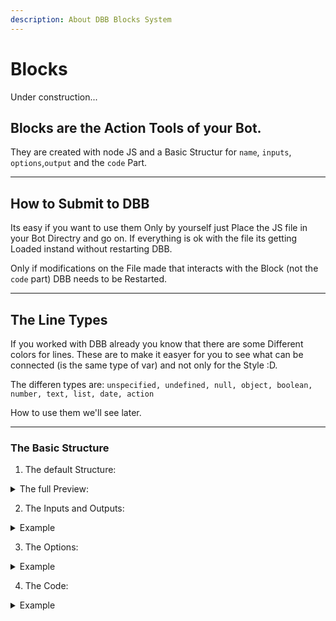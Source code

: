 ```yaml
---
description: About DBB Blocks System
---
```


# Blocks

Under construction...

## Blocks are the Action Tools of your Bot. 
They are created with node JS and a Basic Structur for `name`, `inputs`, `options`,`output` and the `code` Part.

---

## How to Submit to DBB
Its easy if you want to use them Only by yourself just Place the JS file in your Bot Directry and go on. If everything is ok with the file its getting Loaded instand without restarting DBB.

Only if modifications on the File made that interacts with the Block (not the `code` part) DBB needs to be Restarted.

---

## The Line Types

If you worked with DBB already you know that there are some Different colors for lines. These are to make it easyer for you to see what can be connected (is the same type of var) and not only for the Style :D.

The differen types are:
` unspecified, undefined, null, object, boolean, number, text, list, date, action `

How to use them we'll see later.

---

### The Basic Structure

1. The default Structure:
<details>
  <summary>The full Preview:</summary>
  
  This Structur is the Block that get Showed in DBB Ther you can Place Stuff like Name, Description, Category and more.
  Please make shure that you arent use the Same name for to Blocks!
  
  ```javascript
  module.exports = {
    name: "",

    description: "",

    category: "",

    auto_execute: true,

    inputs: [],

    options: [],

    outputs: [],
    
    code: function(cache) {
        
    }
};
  ```
  
  *Note: Gold* **loves** *to see the the brake between the Object Keys ;), Simply add them befor sending it to him.* 
</details>

2. The Inputs and Outputs:
<details>
  <summary>Example</summary>
  
  These are The Inputs and Outputs of your Block showen in DBB.
  *If you Update Something here Please Restart DBB to see it there.*
  
  ```javascript
    inputs/outputs: [
      {
            "name": "",
            "title": "",
            "description": "",
            "types": []
        }
    ]
    // types : unspecified, undefined, null, object, boolean, number, text, list, date, action
  ```  
  
  In the `name` fild gets the Name of the variable used in the code section. Please make shure that the names are Unique for the File.
  
  `title` is the Name how it shown in DBB itself.
  
  `description` is the Text that Pops up if you Hover on the Connectionpoint in DBB. Helpfull to Descripe the Types here ;).
  
  `types` is an Array of Types that can be Connected here. If you want only one Type to be Connected use `[ "yourtype" ]` if you need more use a comma seperated list inside the `[]` like this `[ "unspecified", "undefined", "null", "object" ]`.
   
   The `inputs` field is an Array of Objects. That mean you can Add as many Inputs you need by Cloning the Object and add it again. To make it valid **between** the Objects there **needs** to be a `,`. Thats for all Type of Field from Type are Array!!!
   
   <details>
      <summary>Example</summary>
      
      ```javascript
      inputs: [
        {
            "name": "action",
            "title": "Action",
            "description": "Acceptable Types: Action\n\nDescription: Executes this block.",
            "types": ["action"]
        },
        {
            "name": "value",
            "title": "Value",
            "description": "Acceptable Types: Unspecified, Undefined, Null, Object, Boolean, Number, Text, List\n\nDescription: What it actually used for.",
            "types": ["unspecified", "undefined", "null", "object", "boolean", "number", "text", "list"]
        }
      ]
      
      ...
      
      outputs: [
        {
            "name": "action",
            "title": "Action",
            "description": "Type: Action\n\nDescription: Executes blocks.",
            "types": ["action"]
        }
      ]
      ```
      
      ]
   </details>
   
</details>

3. The Options:
<details>
  <summary>Example</summary>
  
  These are the Options of your Block showen in DBB.
  *If you Update Something here Please Restart DBB to see it there.*
  
  #### Basic Options
  
  ```javascript
    options: [
      {
            "name": "",
            "title": "",
            "description": "",
            "type": ""
        }
    ]
  ```
  
  ##### The Option Types
  `type` supports `SELECT, TEXT, COLOR, NUMBER`
  
  By `type` => `COLOR` it will appere the Color-Picker to select a Color. 
  *Note: Gold loves his Color-Picker, like it to and he likes you back ;D*
  
  By `type` => `TEXT` or `NUMBER` a Field to type your Value in shows on the Block in DBB. 
  
  By `type` => `SELECT` a Dropdown Menu will be shown in DBB.
  
  If you use any other then `SELECT` you are fine with this Options Structure.
  By `SELECT` you need to add the `options` field to the `options` Object. (yea sounds wired, just go on :D ) 
  The new `options` filed is an Array of Items.
  
  ```javascript
  /** value for code => */ 0 : "Option to Select" /** <= Shown in DBB */
  ```
  
  ###### The `options` in `options` array Example:
  
  ```javascript
    options:[
      {
        "name": "",
        "title": "",
        "description": "",
        "type": "SELECT",
        "options": [
          0 : "Option to Select 1",
          1 : "Option to Select 2",
          ...
        ]
      }
    ]
  ```
  


</details>

4. The Code:
<details>
  <summary>Example</summary>
  
  The One and the only part that do something in your Bot.
  *All above is just to show it in the DBB Editor right.*
  
  For this Stuff you need some knowledge in Javascript.
  You can do mostly anything here.
  
  DBB always await the end of the Function. 
  
  
  ```javascript
    code: function(cache){
    
    }
  ```
  ##### The `cache` Object
  
  The `cache` Object includes the Information arround the Block. Without this its useless.
  *You only need it for the included funktions from **this**.*
 
  <details>
  
  <summary>Example</summary>
  
  ```javascript
  {
  "name":"join_voicechannel",
  "index":"",
  "workspace":"",
  "inputs":{},
  "outputs":{}
  }
  ```
  `name` is the Block Name itself.
  `index` is the Number of the Block (out of DBB).
  `workspace` is a Number what it mean... IDK :=).
  `inputs` is the Array of your Input lines (only the ID's of the Line gets here).
  `outputs` is an Array of your Output Lines (only the ID's too).
  
  </details>
  
  ##### The `this` Object
  
  The `this` Object includes all activ Blocks (you **don't** need this) and some usefull Functions for you.
   
  ```javascript
  // Usefull stuff for you!!
  this.GetInputValue("linename", cache);
  this.GetOptionValue("linename", cache);
  this.StoreOutputValue("value", "linename", cache);
  this.RunNextBlock("linename", cache);
  this.require("modul");
  // Just ignore anything else ;)
  ```
  
  With this functions you can get or store the Input-, Option- and Outputvalues or run the next Block. (With the right function.
  
  
  For Example here is the code Block from the Print Action.
  
  ```javascript
  code: function(cache) {
    const content = this.GetInputValue("value", cache);

    console.log(content);
    
    this.RunNextBlock("action", cache);
  }
  ```
  
  `"value"` in `this.GetInputValue()` is defined in the `inputs` part of the Block.
  
  <details>
    <summary>Input Object from Block</summary<
    
    ```javascript
    inputs: [
        {
            "name": "action",
            "title": "Action",
            "description": "Acceptable Types: Action\n\nDescription: Executes this block.",
            "types": ["action"]
        },
        {
            "name": "value",
            "title": "Value",
            "description": "Acceptable Types: Unspecified, Undefined, Null, Object, Boolean, Number, Text, List\n\nDescription: The value that you want to send to your console.",
            "types": ["unspecified", "undefined", "null", "object", "boolean", "number", "text", "list"]
        }
    ]
    ```
  </details>
  
  `"action"` in `this.RunNextBlock()` is defined in the `outputs` part of the Block.
  
  <details>
    <summary>Output Object from Block</summary<
    
    ```javascript
    outputs: [
      {
        "name": "action",
        "title": "Action",
        "description": "Type: Action\n\nDescription: Executes blocks.",
        "types": ["action"]
      }
    ]
    ```
  </details>
  
  ##### `Modul loading with this.require()`
  
  If you want to import an Module like `fs` or `path` that **aren't** downloaded **from npm**, simpley use it like anywhere else, just put it inside the `code` Field:
  
  <details>
    <summary>Example</summary<
    
    ```javascript
    code : function(cache){
      const path = require("path");
      // and go on like you wan't...
    }
    ```
  </details>
  
  If you want to import an Module like `discord.js` **from npm** please use `this.require()` like this:
  
  <details>
    <summary>Example</summary<
    
    ```javascript
    code : function(cache){
      const discord = this.require("discord.js");
      // and go on :)
    }
    ```
  </details>
  
  To improve Performance you should only use Default packages and if you need another try to use a minimal libary of this function.
</details>

